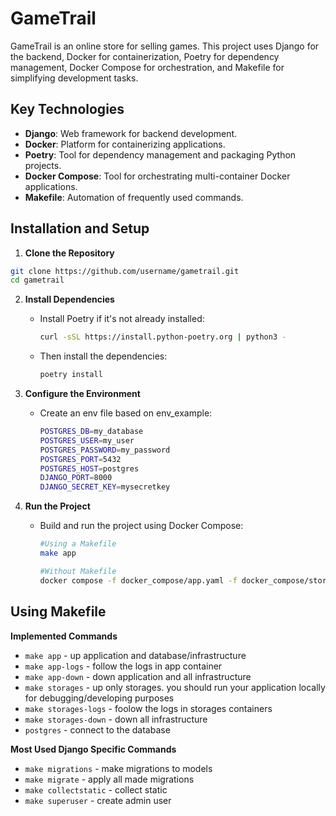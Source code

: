 # GameTrail

GameTrail is an online store for selling games. This project uses Django for the backend, Docker for containerization, Poetry for dependency management, Docker Compose for orchestration, and Makefile for simplifying development tasks.

## Key Technologies

- **Django**: Web framework for backend development.
- **Docker**: Platform for containerizing applications.
- **Poetry**: Tool for dependency management and packaging Python projects.
- **Docker Compose**: Tool for orchestrating multi-container Docker applications.
- **Makefile**: Automation of frequently used commands.

## Installation and Setup

1. **Clone the Repository**

```bash
git clone https://github.com/username/gametrail.git
cd gametrail 
```

2. **Install Dependencies**

   - Install Poetry if it's not already installed:
      ```bash
      curl -sSL https://install.python-poetry.org | python3 -
      ```
   - Then install the dependencies:
      ```bash
      poetry install
      ```
   
3. **Configure the Environment**

   - Create an env file based on env_example:
      ```bash
      POSTGRES_DB=my_database
      POSTGRES_USER=my_user
      POSTGRES_PASSWORD=my_password
      POSTGRES_PORT=5432
      POSTGRES_HOST=postgres
      DJANGO_PORT=8000
      DJANGO_SECRET_KEY=mysecretkey
      ```

4. **Run the Project**

   - Build and run the project using Docker Compose:
      ```bash
      #Using a Makefile
      make app

      #Without Makefile
      docker compose -f docker_compose/app.yaml -f docker_compose/storages.yaml --env-file env/.env  up --build -d
      ```

## Using Makefile

**Implemented Commands**

* `make app` - up application and database/infrastructure
* `make app-logs` - follow the logs in app container
* `make app-down` - down application and all infrastructure
* `make storages` - up only storages. you should run your application locally for debugging/developing purposes
* `make storages-logs` - foolow the logs in storages containers
* `make storages-down` - down all infrastructure
* `postgres` - сonnect to the database

**Most Used Django Specific Commands**

* `make migrations` - make migrations to models
* `make migrate` - apply all made migrations
* `make collectstatic` - collect static
* `make superuser` - create admin user